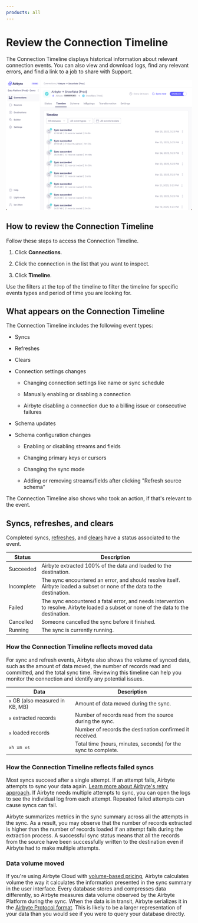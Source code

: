```yaml
---
products: all
---
```


# Review the Connection Timeline

The Connection Timeline displays historical information about relevant connection events. You can also view and download logs, find any relevant errors, and find a link to a job to share with Support.

![A sample Connection Timeline showing multiple successful syncs](./assets/cloud-timeline-page.png)

## How to review the Connection Timeline

Follow these steps to access the Connection Timeline.

1. Click **Connections**.

2. Click the connection in the list that you want to inspect.

3. Click **Timeline**.

Use the filters at the top of the timeline to filter the timeline for specific events types and period of time you are looking for.

## What appears on the Connection Timeline

The Connection Timeline includes the following event types:

- Syncs

- Refreshes

- Clears

- Connection settings changes

  - Changing connection settings like name or sync schedule

  - Manually enabling or disabling a connection

  - Airbyte disabling a connection due to a billing issue or consecutive failures

- Schema updates

- Schema configuration changes

  - Enabling or disabling streams and fields

  - Changing primary keys or cursors

  - Changing the sync mode

  - Adding or removing streams/fields after clicking "Refresh source schema"

The Connection Timeline also shows who took an action, if that's relevant to the event.

## Syncs, refreshes, and clears

Completed syncs, [refreshes](/platform/operator-guides/refreshes), and [clears](/platform/operator-guides/clear) have a status associated to the event.

| Status     | Description                                                                                                                            |
| ---------- | -------------------------------------------------------------------------------------------------------------------------------------- |
| Succeeded  | Airbyte extracted 100% of the data and loaded to the destination.                                                                      |
| Incomplete | The sync encountered an error, and should resolve itself. Airbyte loaded a subset or none of the data to the destination.              |
| Failed     | The sync encountered a fatal error, and needs intervention to resolve. Airbyte loaded a subset or none of the data to the destination. |
| Cancelled  | Someone cancelled the sync before it finished.                                                                                         |
| Running    | The sync is currently running.                                                                                                         |

### How the Connection Timeline reflects moved data

For sync and refresh events, Airbyte also shows the volume of synced data, such as the amount of data moved, the number of records read and committed, and the total sync time. Reviewing this timeline can help you monitor the connection and identify any potential issues.

| Data                             | Description                                                    |
| -------------------------------- | -------------------------------------------------------------- |
| `x` GB (also measured in KB, MB) | Amount of data moved during the sync.                          |
| `x` extracted records            | Number of records read from the source during the sync.        |
| `x` loaded records               | Number of records the destination confirmed it received.       |
| `xh xm xs`                       | Total time (hours, minutes, seconds) for the sync to complete. |

### How the Connection Timeline reflects failed syncs

Most syncs succeed after a single attempt. If an attempt fails, Airbyte attempts to sync your data again. [Learn more about Airbyte's retry approach](../../understanding-airbyte/jobs.md#retry-rules). If Airbyte needs multiple attempts to sync, you can open the logs to see the individual log from each attempt. Repeated failed attempts can cause syncs can fail.

Airbyte summarizes metrics in the sync summary across all the attempts in the sync. As a result, you may observe that the number of records extracted is higher than the number of records loaded if an attempt fails during the extraction process. A successful sync status means that all the records from the source have been successfully written to the destination even if Airbyte had to make multiple attempts.

### Data volume moved

If you're using Airbyte Cloud with [volume-based pricing](https://airbyte.com/pricing), Airbyte calculates volume the way it calculates the information presented in the sync summary in the user interface. Every database stores and compresses data differently, so Airbyte measures data volume observed by the Airbyte Platform during the sync. When the data is in transit, Airbyte serializes it in the [Airbyte Protocol format](/platform/understanding-airbyte/airbyte-protocol/#airbyterecordmessage). This is likely to be a larger representation of your data than you would see if you were to query your database directly.
